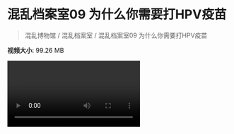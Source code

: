 # 混乱档案室09 为什么你需要打HPV疫苗

> 混乱博物馆 / 混乱档案室 / 混乱档案室09 为什么你需要打HPV疫苗

**视频大小**: 99.26 MB

<div class="video"><video src="https://file.hsyhx.top/archive/混乱博物馆/混乱档案室/09.mp4" controls preload>🤔 您的浏览器不支持 video 标签</video></div>